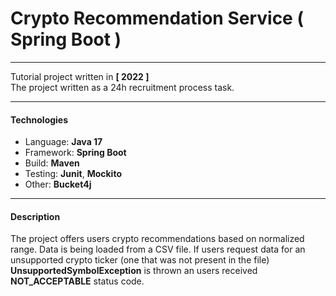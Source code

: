 # Crypto Recommendation Service ( Spring Boot )

---

Tutorial project written in **[ 2022 ]**<br/>
The project written as a 24h recruitment process task.

---

#### Technologies

- Language: **Java 17**
- Framework: **Spring Boot**
- Build: **Maven**
- Testing: **Junit**, **Mockito**
- Other: **Bucket4j**

---

#### Description

The project offers users crypto recommendations based on normalized range. Data is being loaded from a CSV file. If users request data for an unsupported crypto ticker (one that was not present in the file) **UnsupportedSymbolException** is thrown an users received **NOT_ACCEPTABLE** status code.

